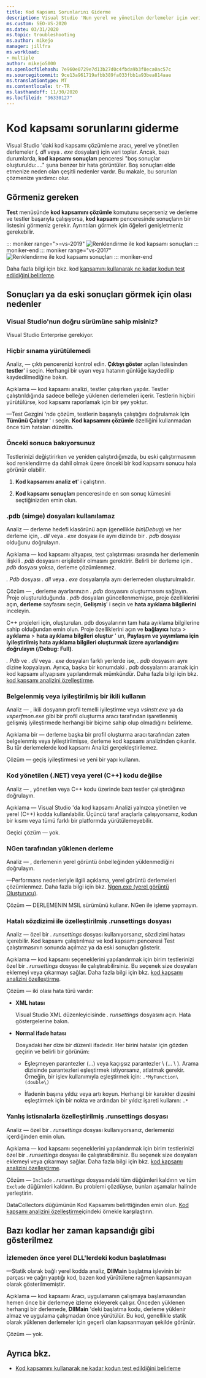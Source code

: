 ```yaml
---
title: Kod Kapsamı Sorunlarını Giderme
description: Visual Studio 'Nun yerel ve yönetilen derlemeler için veri toplamasını beklediğinde hatalı boş sonuç iletilerini nasıl çözebileceğinizi öğrenin.
ms.custom: SEO-VS-2020
ms.date: 03/31/2020
ms.topic: troubleshooting
ms.author: mikejo
manager: jillfra
ms.workload:
- multiple
author: mikejo5000
ms.openlocfilehash: 7e960e0729e7d13b27d0c4fbda9b3f8eca0ac57c
ms.sourcegitcommit: 9ce13a961719afbb389fa033fbb1a93bea814aae
ms.translationtype: MT
ms.contentlocale: tr-TR
ms.lasthandoff: 11/30/2020
ms.locfileid: "96330127"
---
```

# <a name="troubleshoot-code-coverage"></a>Kod kapsamı sorunlarını giderme

Visual Studio 'daki kod kapsamı çözümleme aracı, yerel ve yönetilen derlemeler (*. dll* veya *. exe* dosyaları) için veri toplar. Ancak, bazı durumlarda, **kod kapsamı sonuçları** penceresi "boş sonuçlar oluşturuldu:...." şuna benzer bir hata görüntüler. Boş sonuçları elde etmenize neden olan çeşitli nedenler vardır. Bu makale, bu sorunları çözmenize yardımcı olur.

## <a name="what-you-should-see"></a>Görmeniz gereken

**Test** menüsünde **kod kapsamını çözümle** komutunu seçerseniz ve derleme ve testler başarıyla çalışıyorsa, **kod kapsamı** penceresinde sonuçların bir listesini görmeniz gerekir. Ayrıntıları görmek için öğeleri genişletmeniz gerekebilir.

::: moniker range=">=vs-2019"
![Renklendirme ile kod kapsamı sonuçları](../test/media/vs-2019/codecoverage1.png)
::: moniker-end
::: moniker range="vs-2017"
![Renklendirme ile kod kapsamı sonuçları](../test/media/codecoverage1.png)
::: moniker-end

Daha fazla bilgi için bkz. kod [kapsamını kullanarak ne kadar kodun test edildiğini belirleme](../test/using-code-coverage-to-determine-how-much-code-is-being-tested.md).

## <a name="possible-reasons-for-seeing-no-results-or-old-results"></a>Sonuçları ya da eski sonuçları görmek için olası nedenler

### <a name="do-you-have-the-right-edition-of-visual-studio"></a>Visual Studio'nun doğru sürümüne sahip misiniz?

Visual Studio Enterprise gerekiyor.

### <a name="no-tests-were-executed"></a>Hiçbir sınama yürütülemedi

Analiz, &mdash; çıktı pencerenizi kontrol edin. **Çıktıyı göster** açılan listesinden **testler**' i seçin. Herhangi bir uyarı veya hatanın günlüğe kaydedilip kaydedilmediğine bakın.

Açıklama &mdash; kod kapsamı analizi, testler çalışırken yapılır. Testler çalıştırıldığında sadece belleğe yüklenen derlemeleri içerir. Testlerin hiçbiri yürütülürse, kod kapsamı raporlamak için bir şey yoktur.

&mdash;Test Gezgini 'nde çözüm, testlerin başarıyla çalıştığını doğrulamak Için **Tümünü Çalıştır** ' ı seçin. **Kod kapsamını çözümle** özelliğini kullanmadan önce tüm hataları düzeltin.

### <a name="youre-looking-at-a-previous-result"></a>Önceki sonuca bakıyorsunuz

Testlerinizi değiştirirken ve yeniden çalıştırdığınızda, bu eski çalıştırmasının kod renklendirme da dahil olmak üzere önceki bir kod kapsamı sonucu hala görünür olabilir.

1. **Kod kapsamını analiz et**' i çalıştırın.

2. **Kod kapsamı sonuçları** penceresinde en son sonuç kümesini seçtiğinizden emin olun.

### <a name="pdb-symbol-files-are-unavailable"></a>.pdb (simge) dosyaları kullanılamaz

Analiz &mdash; derleme hedefi klasörünü açın (genellikle *bin\Debug*) ve her derleme için, *. dll* veya *. exe* dosyası ile aynı dizinde bir *. pdb* dosyası olduğunu doğrulayın.

Açıklama &mdash; kod kapsamı altyapısı, test çalıştırması sırasında her derlemenin ilişkili *. pdb* dosyasını erişilebilir olmasını gerektirir. Belirli bir derleme için *. pdb* dosyası yoksa, derleme çözümlenmez.

*. Pdb* dosyası *. dll* veya *. exe* dosyalarıyla aynı derlemeden oluşturulmalıdır.

Çözüm &mdash; , derleme ayarlarınızın *. pdb* dosyasını oluşturmasını sağlayın. Proje oluşturulduğunda *. pdb* dosyaları güncellenmemişse, proje özelliklerini açın, **derleme** sayfasını seçin, **Gelişmiş**' i seçin ve **hata ayıklama bilgilerini** inceleyin.

C++ projeleri için, oluşturulan. pdb dosyalarının tam hata ayıklama bilgilerine sahip olduğundan emin olun. Proje özelliklerini açın ve **bağlayıcı** hata  >  **ayıklama**  >  **hata ayıklama bilgileri oluştur** ' un, **Paylaşım ve yayımlama için iyileştirilmiş hata ayıklama bilgileri oluşturmak üzere ayarlandığını doğrulayın (/Debug: Full)**.

*. Pdb* ve *. dll* veya *. exe* dosyaları farklı yerlerde ise, *. pdb* dosyasını aynı dizine kopyalayın. Ayrıca, başka bir konumdaki *. pdb* dosyalarını aramak için kod kapsamı altyapısını yapılandırmak mümkündür. Daha fazla bilgi için bkz. [kod kapsamı analizini özelleştirme](../test/customizing-code-coverage-analysis.md).

### <a name="use-an-instrumented-or-optimized-binary"></a>Belgelenmiş veya iyileştirilmiş bir ikili kullanın

Analiz &mdash; , ikili dosyanın profil temelli iyileştirme veya *vsinstr.exe* ya da *vsperfmon.exe* gibi bir profil oluşturma aracı tarafından işaretlenmiş gelişmiş iyileştirmede herhangi bir biçime sahip olup olmadığını belirleme.

Açıklama bir &mdash; derleme başka bir profil oluşturma aracı tarafından zaten belgelenmiş veya iyileştirilmişse, derleme kod kapsamı analizinden çıkarılır. Bu tür derlemelerde kod kapsamı Analizi gerçekleştirilemez.

Çözüm &mdash; geçiş iyileştirmesi ve yeni bir yapı kullanın.

### <a name="code-is-not-managed-net-or-native-c-code"></a>Kod yönetilen (.NET) veya yerel (C++) kodu değilse

Analiz &mdash; , yönetilen veya C++ kodu üzerinde bazı testler çalıştırdığınızı doğrulayın.

Açıklama &mdash; Visual Studio 'da kod kapsamı Analizi yalnızca yönetilen ve yerel (C++) kodda kullanılabilir. Üçüncü taraf araçlarla çalışıyorsanız, kodun bir kısmı veya tümü farklı bir platformda yürütülemeyebilir.

Geçici çözüm &mdash; yok.

### <a name="assembly-has-been-installed-by-ngen"></a>NGen tarafından yüklenen derleme

Analiz &mdash; , derlemenin yerel görüntü önbelleğinden yüklenmediğini doğrulayın.

&mdash;Performans nedenleriyle ilgili açıklama, yerel görüntü derlemeleri çözümlenmez. Daha fazla bilgi için bkz. [Ngen.exe (yerel görüntü Oluşturucu)](/dotnet/framework/tools/ngen-exe-native-image-generator).

Çözüm &mdash; DERLEMENIN MSIL sürümünü kullanır. NGen ile işleme yapmayın.

### <a name="custom-runsettings-file-with-bad-syntax"></a>Hatalı sözdizimi ile özelleştirilmiş .runsettings dosyası

Analiz &mdash; özel bir *. runsettings* dosyası kullanıyorsanız, sözdizimi hatası içerebilir. Kod kapsamı çalıştırılmaz ve kod kapsamı penceresi Test çalıştırmasının sonunda açılmaz ya da eski sonuçları gösterir.

Açıklama &mdash; kod kapsamı seçeneklerini yapılandırmak için birim testlerinizi özel bir *. runsettings* dosyası ile çalıştırabilirsiniz. Bu seçenek size dosyaları eklemeyi veya çıkarmayı sağlar. Daha fazla bilgi için bkz. [kod kapsamı analizini özelleştirme](../test/customizing-code-coverage-analysis.md).

Çözüm &mdash; iki olası hata türü vardır:

- **XML hatası**

     Visual Studio XML düzenleyicisinde *. runsettings* dosyasını açın. Hata göstergelerine bakın.

- **Normal ifade hatası**

  Dosyadaki her dize bir düzenli ifadedir. Her birini hatalar için gözden geçirin ve belirli bir görünüm:

  - Eşleşmeyen parantezler (...) veya kaçışsız parantezler \\ (... \\ ). Arama dizisinde parantezleri eşleştirmek istiyorsanız, atlatmak gerekir. Örneğin, bir işlev kullanımıyla eşleştirmek için: `.*MyFunction\(double\)`

  - İfadenin başına yıldız veya artı koyun. Herhangi bir karakter dizesini eşleştirmek için bir nokta ve ardından bir yıldız işareti kullanın: `.*`

### <a name="custom-runsettings-file-with-incorrect-exclusions"></a>Yanlış istisnalarla özelleştirilmiş .runsettings dosyası

Analiz &mdash; özel bir *. runsettings* dosyası kullanıyorsanız, derlemenizi içerdiğinden emin olun.

Açıklama &mdash; kod kapsamı seçeneklerini yapılandırmak için birim testlerinizi özel bir *. runsettings* dosyası ile çalıştırabilirsiniz. Bu seçenek size dosyaları eklemeyi veya çıkarmayı sağlar. Daha fazla bilgi için bkz. [kod kapsamı analizini özelleştirme](../test/customizing-code-coverage-analysis.md).

Çözüm &mdash; `Include` *. runsettings* dosyasındaki tüm düğümleri kaldırın ve tüm `Exclude` düğümleri kaldırın. Bu problemi çözdüyse, bunları aşamalar halinde yerleştirin.

DataCollectors düğümünün Kod Kapsamını belirttiğinden emin olun. [Kod kapsamı analizini özelleştirme](../test/customizing-code-coverage-analysis.md)içindeki örnekle karşılaştırın.

## <a name="some-code-is-always-shown-as-not-covered"></a>Bazı kodlar her zaman kapsandığı gibi gösterilmez

### <a name="initialization-code-in-native-dlls-is-executed-before-instrumentation"></a>İzlemeden önce yerel DLL'lerdeki kodun başlatılması

&mdash;Statik olarak bağlı yerel kodda analiz, **DllMain** başlatma işlevinin bir parçası ve çağrı yaptığı kod, bazen kod yürütülene rağmen kapsanmayan olarak gösterilmemiştir.

Açıklama &mdash; kod kapsamı Aracı, uygulamanın çalışmaya başlamasından hemen önce bir derlemeye izleme ekleyerek çalışır. Önceden yüklenen herhangi bir derlemede, **DllMain** 'deki başlatma kodu, derleme yüklenir almaz ve uygulama çalışmadan önce yürütülür. Bu kod, genellikle statik olarak yüklenen derlemeler için geçerli olan kapsanmayan şekilde görünür.

Çözüm &mdash; yok.

## <a name="see-also"></a>Ayrıca bkz.

- [Kod kapsamını kullanarak ne kadar kodun test edildiğini belirleme](../test/using-code-coverage-to-determine-how-much-code-is-being-tested.md)
